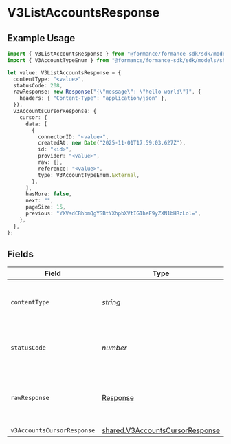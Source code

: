 # V3ListAccountsResponse

## Example Usage

```typescript
import { V3ListAccountsResponse } from "@formance/formance-sdk/sdk/models/operations";
import { V3AccountTypeEnum } from "@formance/formance-sdk/sdk/models/shared";

let value: V3ListAccountsResponse = {
  contentType: "<value>",
  statusCode: 208,
  rawResponse: new Response("{\"message\": \"hello world\"}", {
    headers: { "Content-Type": "application/json" },
  }),
  v3AccountsCursorResponse: {
    cursor: {
      data: [
        {
          connectorID: "<value>",
          createdAt: new Date("2025-11-01T17:59:03.627Z"),
          id: "<id>",
          provider: "<value>",
          raw: {},
          reference: "<value>",
          type: V3AccountTypeEnum.External,
        },
      ],
      hasMore: false,
      next: "",
      pageSize: 15,
      previous: "YXVsdCBhbmQgYSBtYXhpbXVtIG1heF9yZXN1bHRzLol=",
    },
  },
};
```

## Fields

| Field                                                                                     | Type                                                                                      | Required                                                                                  | Description                                                                               |
| ----------------------------------------------------------------------------------------- | ----------------------------------------------------------------------------------------- | ----------------------------------------------------------------------------------------- | ----------------------------------------------------------------------------------------- |
| `contentType`                                                                             | *string*                                                                                  | :heavy_check_mark:                                                                        | HTTP response content type for this operation                                             |
| `statusCode`                                                                              | *number*                                                                                  | :heavy_check_mark:                                                                        | HTTP response status code for this operation                                              |
| `rawResponse`                                                                             | [Response](https://developer.mozilla.org/en-US/docs/Web/API/Response)                     | :heavy_check_mark:                                                                        | Raw HTTP response; suitable for custom response parsing                                   |
| `v3AccountsCursorResponse`                                                                | [shared.V3AccountsCursorResponse](../../../sdk/models/shared/v3accountscursorresponse.md) | :heavy_minus_sign:                                                                        | OK                                                                                        |